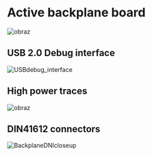 # Active backplane board
![obraz](https://github.com/user-attachments/assets/79692844-bbd5-4769-88aa-ef009ccf8458)
## USB 2.0 Debug interface
![USBdebug_interface](https://github.com/user-attachments/assets/6636ca5b-e77a-455c-868e-a4dca45f5150)
## High power traces
![obraz](https://github.com/user-attachments/assets/e80c3448-6730-49b6-a000-d83ffe48b6da)
## DIN41612 connectors
![BackplaneDNIcloseup](https://github.com/user-attachments/assets/95b285f2-21d8-4d5c-abaf-8682746a39f3)


